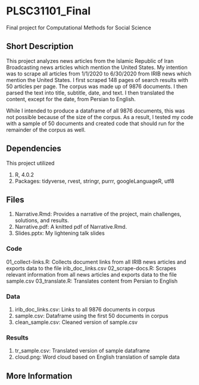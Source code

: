 # PLSC31101_Final
Final project for Computational Methods for Social Science
## Short Description
This project analyzes news articles from the Islamic Republic of Iran Broadcasting news articles which mention the United States. My intention was to scrape all articles from 1/1/2020 to 6/30/2020 from IRIB news which mention the United States. I first scraped 148 pages of search results with 50 articles per page. The corpus was made up of 9876 documents. I then parsed the text into title, subtitle, date, and text. I then translated the content, except for the date, from Persian to English.

While I intended to produce a dataframe of all 9876 documents, this was not possible because of the size of the corpus. As a result, I tested my code with a sample of 50 documents and created code that should run for the remainder of the corpus as well. 
## Dependencies
This project utilized
1. R, 4.0.2
2. Packages: tidyverse, rvest, stringr, purrr, googleLanguageR, utf8
## Files
1. Narrative.Rmd: Provides a narrative of the project, main challenges, solutions, and results.
2. Narrative.pdf: A knitted pdf of Narrative.Rmd.
3. Slides.pptx: My lightening talk slides
### Code
01_collect-links.R: Collects document links from all IRIB news articles and exports data to the file irib_doc_links.csv
02_scrape-docs.R: Scrapes relevant information from all news articles and exports data to the file sample.csv 
03_translate.R: Translates content from Persian to English
### Data
1. irib_doc_links.csv: Links to all 9876 documents in corpus
2. sample.csv: Dataframe using the first 50 documents in corpus
3. clean_sample.csv: Cleaned version of sample.csv
### Results
1. tr_sample.csv: Translated version of sample dataframe
2. cloud.png: Word cloud based on English translation of sample data
## More Information

